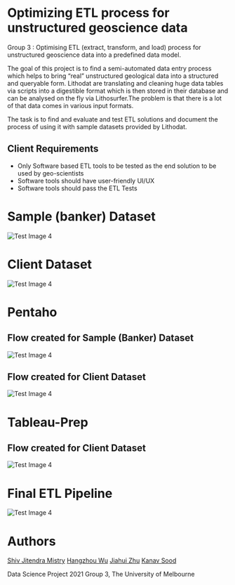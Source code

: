 # Optimizing ETL process for unstructured geoscience data 
Group 3 : Optimising ETL (extract, transform, and load) process for unstructured geoscience data into a predefined data model.

The goal of this project is to find a semi-automated data entry process which helps to bring “real” unstructured geological data into a structured and queryable form.  Lithodat are translating and cleaning huge data tables via scripts into a digestible format which is then stored in their database and can be analysed on the fly via Lithosurfer.The problem is that there is a lot of that data comes in various input formats.

The task is to find and evaluate and test ETL solutions and document the process of using it with sample datasets provided by Lithodat.

## Client Requirements
* Only Software based ETL tools to be tested as the end solution to be used by geo-scientists
* Software tools should have user-friendly UI/UX
* Software tools should pass the ETL Tests

# Sample (banker) Dataset
![Test Image 4](https://github.com/shivmistry605/MAST90106-Data-Science-Project-Group-3/blob/main/util/banker%20er%20diagram.png)

# Client Dataset
![Test Image 4](https://github.com/shivmistry605/MAST90106-Data-Science-Project-Group-3/blob/main/util/client%20ER%20diagram.png)


# Pentaho
## Flow created for Sample (Banker) Dataset
![Test Image 4](https://github.com/shivmistry605/MAST90106-Data-Science-Project-Group-3/blob/main/Pentaho/Pentaho%20banker%20dataset%20flow.png)

## Flow created for Client Dataset
![Test Image 4](https://github.com/shivmistry605/MAST90106-Data-Science-Project-Group-3/blob/main/Pentaho/Pentaho%20client%20dataset%20flow.png)

# Tableau-Prep
## Flow created for Client Dataset
![Test Image 4](https://github.com/shivmistry605/MAST90106-Data-Science-Project-Group-3/blob/main/Tableau/Tableau%20prep%20client%20flow%20old.png)


# Final ETL Pipeline
![Test Image 4](https://github.com/shivmistry605/MAST90106-Data-Science-Project-Group-3/blob/main/Tableau/Final%20ETL%20pipeline.png)

# Authors
[Shiv Jitendra Mistry](https://github.com/shivmistry605)
[Hangzhou Wu](https://github.com/HanzoeWU)
[Jiahui Zhu](https://github.com/zjhbright)
[Kanav Sood](https://github.com/kanav-1390)



Data Science Project 2021 Group 3, The University of Melbourne
